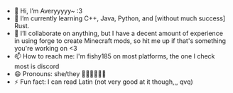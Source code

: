 - 👋 Hi, I’m Averyyyyy~ :3
- 🌱 I’m currently learning C++, Java, Python, and [without much success] Rust.
- 💞️ I’ll collaborate on anything, but I have a decent amount of experience in using forge to create Minecraft mods, so hit me up if that's something you're working on <3
- 📫 How to reach me: I'm fishy185 on most platforms, the one I check most is discord
- 😄 Pronouns: she/they 🏳️‍⚧️🏳️‍⚧️🏳️‍⚧️
- ⚡ Fun fact: I can read Latin (not very good at it though,,, qvq)

<!---
fishy185/fishy185 is a ✨ special ✨ repository because its `README.md` (this file) appears on your GitHub profile.
You can click the Preview link to take a look at your changes.
--->
